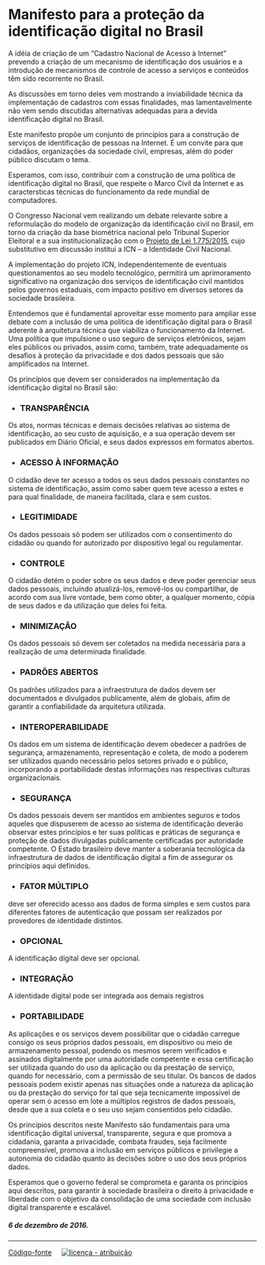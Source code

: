 # Manifesto para a proteção da identificação digital no Brasil

A idéia de criação de um “Cadastro Nacional de Acesso à Internet” prevendo a criação de um mecanismo de identificação dos usuários e a introdução de mecanismos de controle de acesso a serviços e conteúdos têm sido recorrente no Brasil.

As discussões em torno deles vem mostrando a inviabilidade técnica da implementação de cadastros com essas finalidades, mas lamentavelmente não vem sendo discutidas alternativas adequadas para a devida identificação digital no Brasil.

Este manifesto propõe um conjunto de princípios para a construção de serviços de identificação de pessoas na Internet. É um convite para que cidadãos, organizações da sociedade civil, empresas, além do poder público discutam o tema.

Esperamos, com isso, contribuir com a construção de uma política de identificação digital no Brasil, que respeite o Marco Civil da Internet e as caractersticas técnicas do funcionamento da rede mundial de computadores.

O Congresso Nacional vem realizando um debate relevante sobre a reformulação do modelo de organização da identificação civil no Brasil,  em torno da criação da base biométrica nacional pelo Tribunal Superior Eleitoral e a sua institucionalização com o [Projeto de Lei 1.775/2015](http://www.lexml.gov.br/urn/urn:lex:br:camara.deputados:projeto.lei;pl:2015-06-01;1775), cujo substitutivo em discussão institui a ICN – a Identidade Civil Nacional. 

A implementação do projeto ICN, independentemente de eventuais questionamentos ao seu modelo tecnológico, permitirá um aprimoramento significativo na organização dos serviços de identificação civil mantidos pelos governos estaduais, com impacto positivo em diversos setores da sociedade brasileira.

Entendemos que é fundamental aproveitar esse momento para ampliar esse debate com a inclusão de uma política de identificação digital para o Brasil aderente à arquitetura técnica que viabiliza o funcionamento da Internet. Uma política que impulsione o uso seguro de serviços eletrônicos, sejam eles públicos ou privados, assim como, também, trate adequadamente os desafios à proteção da privacidade e dos dados pessoais que são amplificados na Internet.

Os princípios que devem ser considerados na implementação da identificação digital no Brasil são:

  * ### TRANSPARÊNCIA

Os atos, normas técnicas e demais decisões relativas ao sistema de identificação, ao seu custo de aquisição, e a sua operação devem ser publicados em Diário Oficial, e seus dados expressos em formatos abertos.

  * ### ACESSO À INFORMAÇÃO

O cidadão deve ter acesso a todos os seus dados pessoais constantes no sistema de identificação, assim como saber quem teve acesso a estes e para qual finalidade, de maneira facilitada, clara e sem custos.

  * ### LEGITIMIDADE
Os dados pessoais só podem ser utilizados com o consentimento do cidadão ou quando for autorizado por dispositivo legal ou regulamentar.

  * ### CONTROLE
O cidadão detém o poder sobre os seus dados e deve poder gerenciar seus dados pessoais, incluíndo atualizá-los, removê-los ou compartilhar, de acordo com sua livre vontade, bem como obter, a qualquer momento, cópia de seus dados e da utilização que deles foi feita.

  * ### MINIMIZAÇÃO 
Os dados pessoais só devem ser coletados na medida necessária para a realização de uma determinada finalidade.

  * ### PADRÕES ABERTOS 
Os padrões utilizados para a infraestrutura de dados devem ser documentados e divulgados publicamente, além de globais, afim de garantir a confiabilidade da arquitetura utilizada.

  * ### INTEROPERABILIDADE 
Os dados em um sistema de identificação devem obedecer a padrões de segurança, armazenamento, representação e coleta, de modo a poderem ser utilizados quando necessário pelos setores privado e o público, incorporando a portabilidade destas informações nas respectivas culturas organizacionais.

  * ### SEGURANÇA
Os dados pessoais devem ser mantidos em ambientes seguros e todos aqueles que dispuserem de acesso ao sistema de identificação deverão observar estes princípios e ter suas políticas e práticas de segurança e proteção de dados divulgadas publicamente certificadas por autoridade competente.
O Estado brasileiro deve manter a soberania tecnológica da infraestrutura de dados de identificação digital a fim de assegurar os princípios aqui definidos.

  * ### FATOR MÚLTIPLO 
deve ser oferecido acesso aos dados de forma simples e sem custos para diferentes fatores de autenticação que possam ser realizados por provedores de identidade distintos.

  * ### OPCIONAL 
A identificação digital deve ser opcional.

  * ### INTEGRAÇÃO 
A identidade digital pode ser integrada aos demais registros

  * ### PORTABILIDADE
As aplicações e os serviços devem possibilitar que o cidadão carregue consigo os seus próprios dados pessoais, em dispositivo ou meio de armazenamento pessoal, podendo os mesmos serem verificados e assinados digitalmente por uma autoridade competente e essa certificação ser utilizada quando do uso da aplicação ou da prestação de serviço, quando for necessário, com a permissão de seu titular. Os bancos de dados pessoais podem existir apenas nas situações onde a natureza da aplicação ou da prestação do serviço for tal que seja tecnicamente impossível de operar sem o acesso em lote a múltiplos registros de dados pessoais, desde que a sua coleta e o seu uso sejam consentidos pelo cidadão.

Os princípios descritos neste Manifesto são fundamentais para uma identificação digital universal, transparente, segura e que promova a cidadania, garanta a privacidade, combata fraudes, seja facilmente compreensível, promova a inclusão em serviços públicos e privilegie a autonomia do cidadão quanto às decisões sobre o uso dos seus próprios dados. 

Esperamos que o governo federal se comprometa e garanta os princípios aqui descritos, para garantir à sociedade brasileira o direito à privacidade e liberdade com o objetivo da consolidação de uma sociedade com inclusão digital transparente e escalável.

##### 6 de dezembro de 2016.

---

[Código-fonte](https://github.com/okfn-brasil/identidade-digital) &#160;&#160;  [![licença - atribuição](https://upload.wikimedia.org/wikipedia/commons/thumb/1/16/CC-BY_icon.svg/88px-CC-BY_icon.svg.png)](https://creativecommons.org/licenses/by/3.0/deed.pt_BR)
